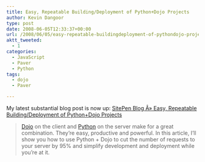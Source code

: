 ```yaml
---
title: Easy, Repeatable Building/Deployment of Python+Dojo Projects
author: Kevin Dangoor
type: post
date: 2008-06-05T12:33:37+00:00
url: /2008/06/05/easy-repeatable-buildingdeployment-of-pythondojo-projects/
aktt_tweeted:
  - 1
categories:
  - JavaScript
  - Paver
  - Python
tags:
  - dojo
  - Paver

---
```

My latest substantial blog post is now up: [SitePen Blog Â» Easy, Repeatable Building/Deployment of Python+Dojo Projects][1]

> [Dojo][2] on the client and [Python][3] on the server make for a great combination. They&#8217;re easy, productive and powerful. In this article, I&#8217;ll show you how to use Python + Dojo to cut the number of requests to your server by 95% and simplify development and deployment while you&#8217;re at it.

 [1]: http://www.sitepen.com/blog/2008/06/05/easy-repeatable-buildingdeployment-of-pythondojo-projects/
 [2]: http://dojotoolkit.org
 [3]: http://python.org/